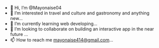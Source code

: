 - 👋 Hi, I’m @Mayonaise04
- 👀 I’m interested in travel and culture and gastronomy and anything new...
- 🌱 I’m currently learning web developing...
- 💞️ I’m looking to collaborate on building an interactive app in the near future ...
- 📫 How to reach me mayonaise414@gmail.com...

<!---
Mayonaise04/Mayonaise04 is a ✨ special ✨ repository because its `README.md` (this file) appears on your GitHub profile.
You can click the Preview link to take a look at your changes.
--->
